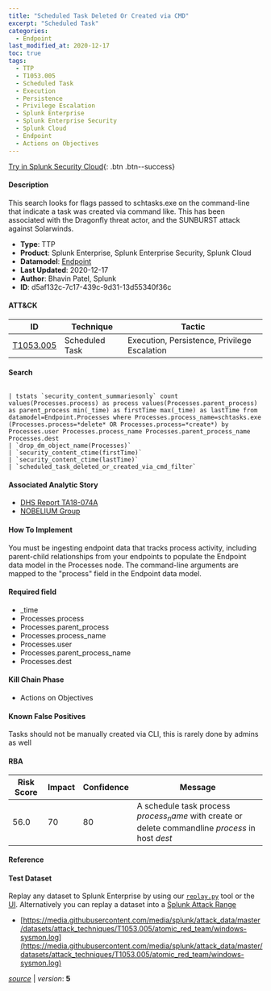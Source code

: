 ```yaml
---
title: "Scheduled Task Deleted Or Created via CMD"
excerpt: "Scheduled Task"
categories:
  - Endpoint
last_modified_at: 2020-12-17
toc: true
tags:
  - TTP
  - T1053.005
  - Scheduled Task
  - Execution
  - Persistence
  - Privilege Escalation
  - Splunk Enterprise
  - Splunk Enterprise Security
  - Splunk Cloud
  - Endpoint
  - Actions on Objectives
---
```




[Try in Splunk Security Cloud](https://www.splunk.com/en_us/cyber-security.html){: .btn .btn--success}

#### Description

This search looks for flags passed to schtasks.exe on the command-line that indicate a task was created via command like. This has been associated with the Dragonfly threat actor, and the SUNBURST attack against Solarwinds.

- **Type**: TTP
- **Product**: Splunk Enterprise, Splunk Enterprise Security, Splunk Cloud
- **Datamodel**: [Endpoint](https://docs.splunk.com/Documentation/CIM/latest/User/Endpoint)
- **Last Updated**: 2020-12-17
- **Author**: Bhavin Patel, Splunk
- **ID**: d5af132c-7c17-439c-9d31-13d55340f36c


#### ATT&CK

| ID          | Technique   | Tactic       |
| ----------- | ----------- |--------------|
| [T1053.005](https://attack.mitre.org/techniques/T1053/005/) | Scheduled Task | Execution, Persistence, Privilege Escalation |


#### Search

```

| tstats `security_content_summariesonly` count values(Processes.process) as process values(Processes.parent_process) as parent_process min(_time) as firstTime max(_time) as lastTime from datamodel=Endpoint.Processes where Processes.process_name=schtasks.exe (Processes.process=*delete* OR Processes.process=*create*) by Processes.user Processes.process_name Processes.parent_process_name Processes.dest 
| `drop_dm_object_name(Processes)` 
| `security_content_ctime(firstTime)`
| `security_content_ctime(lastTime)` 
| `scheduled_task_deleted_or_created_via_cmd_filter` 
```

#### Associated Analytic Story
* [DHS Report TA18-074A](/stories/dhs_report_ta18-074a)
* [NOBELIUM Group](/stories/nobelium_group)


#### How To Implement
You must be ingesting endpoint data that tracks process activity, including parent-child relationships from your endpoints to populate the Endpoint data model in the Processes node. The command-line arguments are mapped to the &#34;process&#34; field in the Endpoint data model.

#### Required field
* _time
* Processes.process
* Processes.parent_process
* Processes.process_name
* Processes.user
* Processes.parent_process_name
* Processes.dest


#### Kill Chain Phase
* Actions on Objectives


#### Known False Positives
Tasks should not be manually created via CLI, this is rarely done by admins as well



#### RBA

| Risk Score  | Impact      | Confidence   | Message      |
| ----------- | ----------- |--------------|--------------|
| 56.0 | 70 | 80 | A schedule task process $process_name$ with create or delete commandline $process$ in host $dest$ |



#### Reference


#### Test Dataset
Replay any dataset to Splunk Enterprise by using our [`replay.py`](https://github.com/splunk/attack_data#using-replaypy) tool or the [UI](https://github.com/splunk/attack_data#using-ui).
Alternatively you can replay a dataset into a [Splunk Attack Range](https://github.com/splunk/attack_range#replay-dumps-into-attack-range-splunk-server)

* [https://media.githubusercontent.com/media/splunk/attack_data/master/datasets/attack_techniques/T1053.005/atomic_red_team/windows-sysmon.log](https://media.githubusercontent.com/media/splunk/attack_data/master/datasets/attack_techniques/T1053.005/atomic_red_team/windows-sysmon.log)



[*source*](https://github.com/splunk/security_content/tree/develop/detections/endpoint/scheduled_task_deleted_or_created_via_cmd.yml) \| *version*: **5**